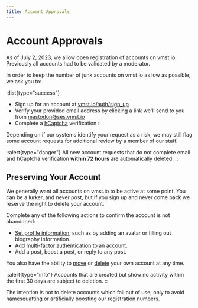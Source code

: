 ```yaml
---
title: Account Approvals
---
```


# Account Approvals

As of July 2, 2023, we allow open registration of accounts on vmst.io.
Previously all accounts had to be validated by a moderator.

In order to keep the number of junk accounts on vmst.io as low as possible, we ask you to:

::list{type="success"}
- Sign up for an account at [vmst.io/auth/sign_up](https://vmst.io/auth/sign_up)
- Verify your provided email address by clicking a link we'll send to you from [mastodon@ses.vmst.io](/infrastructure/mailer)
- Complete a [hCaptcha](https://www.hcaptcha.com) verification
::

Depending on if our systems identify your request as a risk, we may still flag some account requests for additional review by a member of our staff.

::alert{type="danger"}
All new account requests that do not complete email and hCaptcha verification **within 72 hours** are automatically deleted.
::

## Preserving Your Account

We generally want all accounts on vmst.io to be active at some point.
You can be a lurker, and never post, but if you sign up and never come back we reserve the right to delete your account.

Complete any of the following actions to confirm the account is not abandoned:

- [Set profile information](https://docs.joinmastodon.org/user/profile/), such as by adding an avatar or filling out biography information.
- Add [multi-factor authentication](https://fedi.tips/using-two-factor-authentication-2fa-on-mastodon/) to an account.
- Add a post, boost a post, or reply to any post.

You also have the ability to [move](https://docs.joinmastodon.org/user/moving/#migration) or [delete](https://docs.joinmastodon.org/user/moving/#delete) your own account at any time.

::alert{type="info"}
Accounts that are created but show no activity within the first 30 days are subject to deletion.
::

The intention is not to delete accounts which fall out of use, only to avoid namesquatting or artificially boosting our registration numbers.
